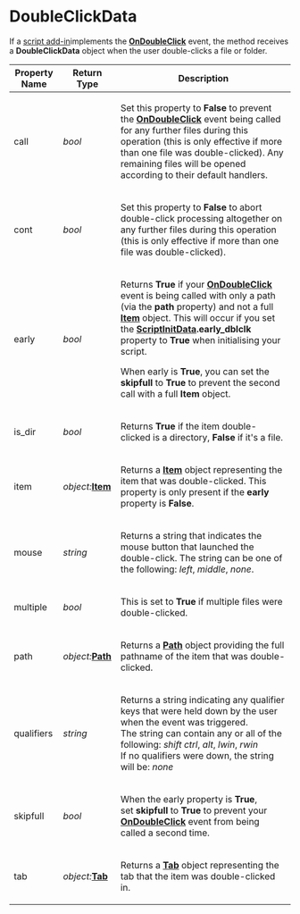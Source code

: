 # DoubleClickData

If a [script add-in](/Manual/scripting/script_add-ins/README.md)implements the **[OnDoubleClick](../scripting_events/ondoubleclick.md)** event, the method receives a **DoubleClickData** object when the user double-clicks a file or folder.

<table>
<thead><tr><th>
Property Name</th><th>
Return Type</th><th>
Description
</th></tr></thead><tbody><tr><td>
call</td><td>

*bool*</td><td>

Set this property to **False** to prevent the **[OnDoubleClick](../scripting_events/ondoubleclick.md)** event being called for any further files during this operation (this is only effective if more than one file was double-clicked). Any remaining files will be opened according to their default handlers.
</td></tr><tr><td>
cont</td><td>

*bool*</td><td>

Set this property to **False** to abort double-click processing altogether on any further files during this operation (this is only effective if more than one file was double-clicked).
</td></tr><tr><td>
early</td><td>

*bool*</td><td>

Returns **True** if your **[OnDoubleClick](../scripting_events/ondoubleclick.md)** event is being called with only a path (via the **path** property) and not a full **[Item](item.md)** object. This will occur if you set the **[ScriptInitData](scriptinitdata.md).early_dblclk** property to **True** when initialising your script.

When early is **True**, you can set the **skipfull** to **True** to prevent the second call with a full **Item** object.
</td></tr><tr><td>
is_dir</td><td>

*bool*</td><td>

Returns **True** if the item double-clicked is a directory, **False** if it's a file.
</td></tr><tr><td>
item</td><td>

*object:***[Item](item.md)**</td><td>

Returns a **[Item](item.md)** object representing the item that was double-clicked. This property is only present if the **early** property is **False**.
</td></tr><tr><td>
mouse</td><td>

*string*</td><td>

Returns a string that indicates the mouse button that launched the double-click. The string can be one of the following: *left*, *middle*, *none*.
</td></tr><tr><td>
multiple</td><td>

*bool*</td><td>

This is set to **True** if multiple files were double-clicked.
</td></tr><tr><td>
path</td><td>

*object:***[Path](path.md)**</td><td>

Returns a **[Path](path.md)** object providing the full pathname of the item that was double-clicked.
</td></tr><tr><td>
qualifiers</td><td>

*string*</td><td>

Returns a string indicating any qualifier keys that were held down by the user when the event was triggered.  
The string can contain any or all of the following: *shift* *ctrl*, *alt*, *lwin*, *rwin*  
If no qualifiers were down, the string will be: *none*
</td></tr><tr><td>
skipfull</td><td>

*bool*</td><td>

When the early property is **True**, set **skipfull** to **True** to prevent your **[OnDoubleClick](../scripting_events/ondoubleclick.md)** event from being called a second time.
</td></tr><tr><td>
tab</td><td>

*object:***[Tab](tab.md)**</td><td>

Returns a **[Tab](tab.md)** object representing the tab that the item was double-clicked in.
</td></tr></tbody>
</table>

